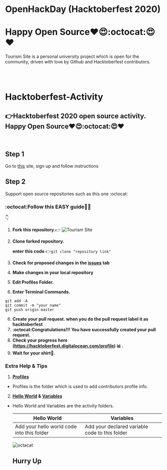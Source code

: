 # OpenHackDay (Hacktoberfest 2020)

# Happy Open Source❤️😍:octocat:😍❤️
Tourism Site is a personal university project which is open for the community, driven with love by Github and Hacktoberfest contributors.

<br>
<br>

# Hacktoberfest-Activity
<!-- කොල්ලන්ට කෙල්ලන්ට Hacktoberfest ටී ෂර්ට්-->
## 👉Hacktoberfest 2020 open source activity. Happy Open Source❤️😍:octocat:😍❤️
<br>

## Step 1
Go to [this](https://hacktoberfest.digitalocean.com/profile) site, sign up and follow instructions
<br>

## Step 2
Support open source repositories such as this one :octocat:

###  :octocat:Follow this EASY  **guide**:baby::heart_eyes:
:point_down:

1. **Fork this repository.**:point_right: ![Tourism Site](https://github.com/oshada97/Tourism-Site)
2. **Clone forked repository.** 

      **enter this code** :point_right:```git clone "repository link"  ```

3. **Check for proposed changes in the [issues](https://github.com/oshada97/Tourism-Site/issues) tab**
4. **Make changes in your local repository**
4. **Edit Profiles Folder.**
5. **Enter Terminal Commands.**
 ```
git add -A
git commit -m "your name"
git push origin master
```

6. **Create your pull request. when you do the pull request label it as hacktoberfest**
7. **:octocat:Congratulations!!! You have successfully created your pull request.**
8. **Check your progress here (https://hacktoberfest.digitalocean.com/profile) :bar_chart: .**
9. **Wait for your shirt:tshirt:.**
 
 ### Extra Help & Tips
 
 1. **[Profiles](https://github.com/oshada97/Hacktoberfest-2019/tree/master/Profiles)**
   *   Profiles is the folder which is used to add contributors profile info.
 2. **[Hello World](https://github.com/oshada97/Hacktoberfest-2019/tree/master/Hello%20World) & [Variables](https://github.com/oshada97/Hacktoberfest-2019/tree/master/Variables)**
   * Hello World and Variables are the activity folders.

        Hello World | Variables
        ------------ | ------------
        Add your hello world code into this folder | Add your declared variable code to this folder
        
       
        ![octacat](https://user-images.githubusercontent.com/34527100/94196273-bebe8b80-fed1-11ea-9b26-7672c725a6fd.jpg)
        
     ##  Hurry Up 



